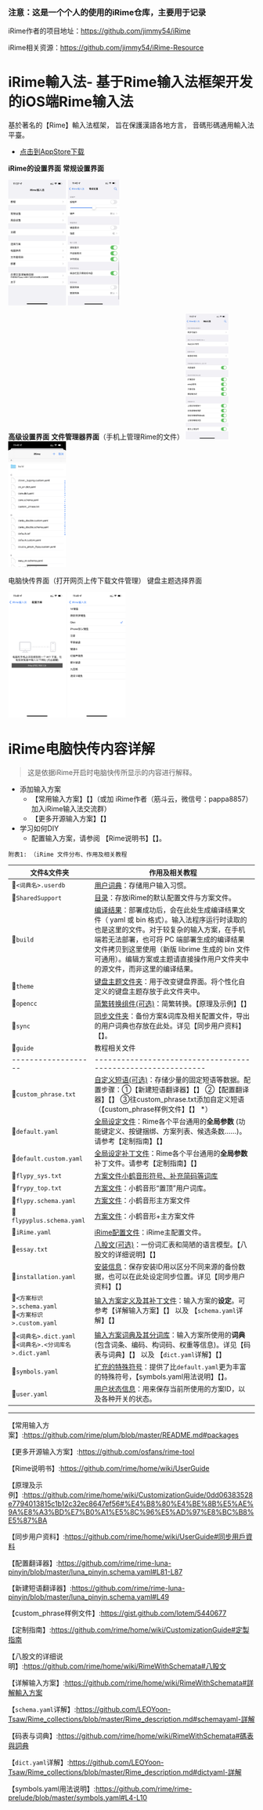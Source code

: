 

### 注意：这是一个个人的使用的iRime仓库，主要用于记录

iRime作者的项目地址：https://github.com/jimmy54/iRime

iRime相关资源：https://github.com/jimmy54/iRime-Resource

# iRime輸入法-   基于Rime输入法框架开发的iOS端Rime输入法

基於著名的【Rime】輸入法框架，
旨在保護漢語各地方言，
音碼形碼通用輸入法平臺。

- [点击到AppStore下载](https://itunes.apple.com/cn/app/irime输入法/id1142623977?mt=8)

**iRime的设置界面**                                                                     **常规设置界面**

<img src="assets/2022-02-23 11.37.01.png" alt="2022-02-23 11.37.01" style="zoom: 25%;" /> <img src="assets/2022-02-23 11.45.20.jpeg" alt="2022-02-23 11.45.20" style="zoom: 25%;" /> 

**高级设置界面**                                                      **文件管理器界面**（手机上管理Rime的文件）
<img src="assets/2022-02-23 11.38.55.jpeg" alt="2022-02-23 11.38.55" style="zoom: 25%;" /> <img src="assets/2022-02-23 11.41.35.png" alt="2022-02-23 11.41.35" style="zoom: 25%;" />



电脑快传界面（打开网页上传下载文件管理）    键盘主题选择界面

<img src="assets/2022-02-23 11.41.57.png" alt="2022-02-23 11.41.57" style="zoom:25%;" />  <img src="assets/2022-02-23 11.41.20.png" alt="2022-02-23 11.41.20" style="zoom:25%;" />




# iRime电脑快传内容详解

> 这是依据iRime开启时电脑快传所显示的内容进行解释。


- 添加输入方案  
  - 【常用输入方案】【】（或加 iRime作者（筋斗云，微信号：pappa8857）加入iRime输入法交流群）  
  - 【更多开源输入方案】【】  
- 学习如何DIY
  - 配置输入方案，请参阅 【Rime说明书】【】。

`附表1: （iRime 文件分布、作用及相关教程`  



| 文件&文件夹                                                  | 作用及相关教程                                               |
| ------------------------------------------------------------ | ------------------------------------------------------------ |
| :file_folder:`<词典名>.userdb`                               | <u>用户词典</u>：存储用户输入习惯。                          |
| :file_folder:`SharedSupport`                                 | <u>目录</u>：存放iRime的默认配置文件与方案文件。             |
| :file_folder:`build`                                         | <u>编译结果</u>：部署成功后，会在此处生成编译结果文件（ yaml 或 bin 格式）。输入法程序运行时读取的也是这里的文件。对于较复杂的输入方案，在手机端若无法部署，也可将 PC 端部署生成的编译结果文件拷贝到这里使用（新版 librime 生成的 bin 文件可通用）。编辑方案或主题请直接操作用户文件夹中的源文件，而非这里的编译结果。 |
| :file_folder:`theme`                                         | <u>键盘主题文件夹</u>：用于改变键盘界面。将个性化自定义的键盘主题存放于此文件夹中。 |
| :file_folder:`opencc`                                        | <u>简繁转换组件(可选)</u>：简繁转换。【原理及示例】【】      |
| :file_folder:`sync`                                          | <u>同步文件夹</u>：备份方案&词库及相关配置文件，导出的用户词典也存放在此处。详见【同步用户资料】【】。 |
| :file_folder:`guide`                                         | 教程相关文件                                                 |
| -------------------                                          | ------------------------------------------------------------ |
| :page_facing_up:`custom_phrase.txt`                          | <u>自定义短语(可选)</u>：存储少量的固定短语等数据。配置步骤：①【新建短语翻译器】【】 ②【配置翻译器】【】 ③往custom_phrase.txt添加自定义短语 （【custom_phrase样例文件】【】 *） |
| :page_facing_up:`default.yaml`                               | <u>全局设定文件</u>：Rime各个平台通用的**全局参数** (功能键定义、按键捆绑、方案列表、候选条数……)。请参考【定制指南】【】 |
| :page_facing_up:`default.custom.yaml`                        | <u>全局设定补丁文件</u>：Rime各个平台通用的**全局参数** 补丁文件。请参考【定制指南】【】 |
| :page_facing_up:`flypy_sys.txt`                              | <u>方案文件<u>小鹤音形符号、补充简码等词库                   |
| :page_facing_up:`frypy_top.txt`                              | <u>方案文件</u>：小鹤音形“置顶”用户词库。                    |
| :page_facing_up:`flypy.schema.yaml`                          | <u>方案文件</u>：小鹤音形主方案文件                          |
| :page_facing_up:`flypyplus.schema.yaml`                      | <u>方案文件</u>：小鹤音形+主方案文件                         |
| :page_facing_up:`iRime.yaml`                                 | <u>iRime配置文件</u>：iRime主配置文件。                      |
| :page_facing_up:`essay.txt`                                  | <u>八股文(可选)</u>：一份词汇表和简陋的语言模型。【八股文的详细说明】【】 |
| :page_facing_up:`installation.yaml`                          | <u>安装信息</u>：保存安装ID用以区分不同来源的备份数据，也可以在此处设定同步位置。详见【同步用户资料】【】 |
| :page_facing_up:`<方案标识>.schema.yaml`<br>:page_facing_up:`<方案标识>.custom.yaml ` | <u>输入方案定义及其补丁文件</u>：输入方案的**设定**。可参考【详解输入方案】【】 以及 【`schema.yaml`详解】【】 |
| :page_facing_up:`<词典名>.dict.yaml`<br>:page_facing_up:`<词典名>.<分词库名>.dict.yaml` | <u>输入方案词典及其分词库</u>：输入方案所使用的**词典**(包含词条、编码、构词码、权重等信息)。详见【码表与词典】【】 以及 【`dict.yaml`详解】【】 |
| :page_facing_up:`symbols.yaml`                               | <u>扩充的特殊符号</u>：提供了比`default.yaml`更为丰富的特殊符号，【symbols.yaml用法说明】【】。 |
| :page_facing_up:`user.yaml`                                  | <u>用户状态信息</u>：用来保存当前所使用的方案ID，以及各种开关的状态。 |





-------------------------------------------------------------------------------------------------------------------------------------------------------------------------------------------------------------

【常用输入方案】:https://github.com/rime/plum/blob/master/README.md#packages

【更多开源输入方案】:https://github.com/osfans/rime-tool

【Rime说明书】:https://github.com/rime/home/wiki/UserGuide


【原理及示例】:https://github.com/rime/home/wiki/CustomizationGuide/0dd06383528e7794013815c1b12c32ec8647ef56#%E4%B8%80%E4%BE%8B%E5%AE%9A%E8%A3%BD%E7%B0%A1%E5%8C%96%E5%AD%97%E8%BC%B8%E5%87%BA

【同步用户资料】:https://github.com/rime/home/wiki/UserGuide#同步用戶資料

【配置翻译器】:https://github.com/rime/rime-luna-pinyin/blob/master/luna_pinyin.schema.yaml#L81-L87

【新建短语翻译器】:https://github.com/rime/rime-luna-pinyin/blob/master/luna_pinyin.schema.yaml#L49

【custom_phrase样例文件】:https://gist.github.com/lotem/5440677

【定制指南】:https://github.com/rime/home/wiki/CustomizationGuide#定製指南

【八股文的详细说明】:https://github.com/rime/home/wiki/RimeWithSchemata#八股文

【详解输入方案】:https://github.com/rime/home/wiki/RimeWithSchemata#詳解輸入方案

【`schema.yaml`详解】:https://github.com/LEOYoon-Tsaw/Rime_collections/blob/master/Rime_description.md#schemayaml-詳解

【码表与词典】:https://github.com/rime/home/wiki/RimeWithSchemata#碼表與詞典

【`dict.yaml`详解】:https://github.com/LEOYoon-Tsaw/Rime_collections/blob/master/Rime_description.md#dictyaml-詳解

【symbols.yaml用法说明】:https://github.com/rime/rime-prelude/blob/master/symbols.yaml#L4-L10
